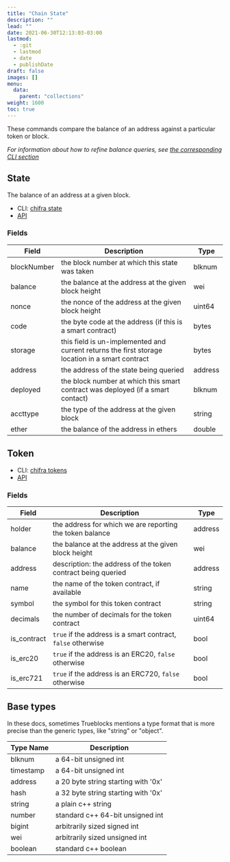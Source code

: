 ```yaml
---
title: "Chain State"
description: ""
lead: ""
date: 2021-06-30T12:13:03-03:00
lastmod:
  - :git
  - lastmod
  - date
  - publishDate
draft: false
images: []
menu:
  data:
    parent: "collections"
weight: 1600
toc: true
---
```


These commands compare the balance of an address against a particular token or block.

_For information about how to refine balance queries, see
[the corresponding CLI section](/docs/chifra/chainstate/)_

## State

The balance of an address at a given block.

* CLI: [chifra state](/docs/chifra/chainstate/#chifra-state)
* [API](/api#operation/chainstate-state)

### Fields

| Field | Description | Type |
|-------|-------------|------|
| blockNumber | the block number at which this state was taken | blknum |
| balance | the balance at the address at the given block height | wei |
| nonce | the nonce of the address at the given block height | uint64 |
| code | the byte code at the address (if this is a smart contract) | bytes |
| storage | this field is un-implemented and current returns the first storage location in a smart contract | bytes |
| address | the address of the state being queried | address |
| deployed | the block number at which this smart contract was deployed (if a smart contact) | blknum |
| accttype | the type of the address at the given block | string |
| ether | the balance of the address in ethers | double |

## Token

* CLI: [chifra tokens](/docs/chifra/chainstate/#chifra-tokens)
* [API](/api#operation/chainstate-tokens)

### Fields

| Field | Description | Type |
|-------|-------------|------|
| holder | the address for which we are reporting the token balance | address |
| balance | the balance at the address at the given block height | wei |
| address | description: the address of the token contract being queried | address |
| name | the name of the token contract&#44; if available | string |
| symbol | the symbol for this token contract | string |
| decimals | the number of decimals for the token contract | uint64 |
| is_contract | `true` if the address is a smart contract&#44; `false` otherwise | bool |
| is_erc20 | `true` if the address is an ERC20&#44; `false` otherwise | bool |
| is_erc721 | `true` if the address is an ERC720&#44; `false` otherwise | bool |
## Base types

In these docs, sometimes Trueblocks mentions a type format that is more
precise than the generic types, like "string" or "object".

| Type Name | Description                         |
| --------- | ----------------------------------- |
| blknum    | a 64-bit unsigned int               |
| timestamp | a 64-bit unsigned int               |
| address   | a 20 byte string starting with '0x' |
| hash      | a 32 byte string starting with '0x' |
| string    | a plain c++ string                  |
| number    | standard c++ 64-bit unsigned int    |
| bigint    | arbitrarily sized signed int        |
| wei       | arbitrarily sized unsigned int      |
| boolean   | standard c++ boolean                |
